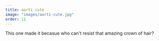 ```yaml
---
title: aarti cute
image: "images/aarti-cute.jpg"
order: 11
---
```

This one made it becasue who can't resist that amazing crown of hair?
